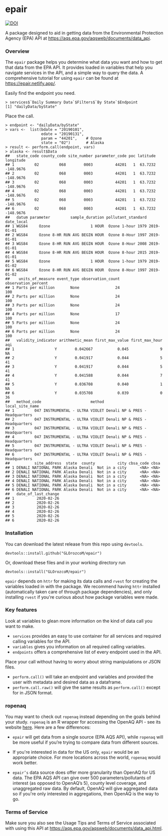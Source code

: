 # epair

[![DOI](https://zenodo.org/badge/DOI/10.5281/zenodo.4309792.svg)](https://doi.org/10.5281/zenodo.4309792)


A package designed to aid in getting data from the Environmental Protection Agency (EPA) API at
https://aqs.epa.gov/aqsweb/documents/data_api.

### Overview

The `epair` package helps you determine what data you want and how to get that data from the EPA API.
It provides loaded in variables that help you navigate services in the API, and a simple way to query the data. A comprehensive tutorial for using `epair` can be found at https://epair.netlify.app/. 

Easily find the endpoint you need. 
```
> services$`Daily Summary Data`$Filters$`By State`$Endpoint
[1] "dailyData/byState"
```

Place the call.

```
> endpoint <- "dailyData/byState"
> vars <-  list(bdate = "20190101",
                edate = "20190131",
                param = "44201",    # Ozone
                state = "02")       # Alaska
> result <- perform.call(endpoint, vars)
> alaska <- result$Data
##   state_code county_code site_number parameter_code poc latitude longitude
## 1         02         068        0003          44201   1  63.7232 -148.9676
## 2         02         068        0003          44201   1  63.7232 -148.9676
## 3         02         068        0003          44201   1  63.7232 -148.9676
## 4         02         068        0003          44201   1  63.7232 -148.9676
## 5         02         068        0003          44201   1  63.7232 -148.9676
## 6         02         068        0003          44201   1  63.7232 -148.9676
##   datum parameter         sample_duration pollutant_standard date_local
## 1 WGS84     Ozone                  1 HOUR  Ozone 1-hour 1979 2019-01-01
## 2 WGS84     Ozone 8-HR RUN AVG BEGIN HOUR  Ozone 8-Hour 1997 2019-01-01
## 3 WGS84     Ozone 8-HR RUN AVG BEGIN HOUR  Ozone 8-Hour 2008 2019-01-01
## 4 WGS84     Ozone 8-HR RUN AVG BEGIN HOUR  Ozone 8-hour 2015 2019-01-01
## 5 WGS84     Ozone                  1 HOUR  Ozone 1-hour 1979 2019-01-02
## 6 WGS84     Ozone 8-HR RUN AVG BEGIN HOUR  Ozone 8-Hour 1997 2019-01-02
##    units_of_measure event_type observation_count observation_percent
## 1 Parts per million       None                24                 100
## 2 Parts per million       None                24                 100
## 3 Parts per million       None                24                 100
## 4 Parts per million       None                17                 100
## 5 Parts per million       None                24                 100
## 6 Parts per million       None                24                 100
##   validity_indicator arithmetic_mean first_max_value first_max_hour aqi
## 1                  Y        0.042667           0.045              9  NA
## 2                  Y        0.041917           0.044              5  41
## 3                  Y        0.041917           0.044              5  41
## 4                  Y        0.041588           0.044              7  41
## 5                  Y        0.036708           0.040              1  NA
## 6                  Y        0.035708           0.039              0  36
##   method_code                      method                 local_site_name
## 1         047 INSTRUMENTAL - ULTRA VIOLET Denali NP & PRES - Headquarters
## 2         047 INSTRUMENTAL - ULTRA VIOLET Denali NP & PRES - Headquarters
## 3         047 INSTRUMENTAL - ULTRA VIOLET Denali NP & PRES - Headquarters
## 4         047 INSTRUMENTAL - ULTRA VIOLET Denali NP & PRES - Headquarters
## 5         047 INSTRUMENTAL - ULTRA VIOLET Denali NP & PRES - Headquarters
## 6         047 INSTRUMENTAL - ULTRA VIOLET Denali NP & PRES - Headquarters
##           site_address  state  county          city cbsa_code cbsa
## 1 DENALI NATIONAL PARK Alaska Denali  Not in a city      <NA> <NA>
## 2 DENALI NATIONAL PARK Alaska Denali  Not in a city      <NA> <NA>
## 3 DENALI NATIONAL PARK Alaska Denali  Not in a city      <NA> <NA>
## 4 DENALI NATIONAL PARK Alaska Denali  Not in a city      <NA> <NA>
## 5 DENALI NATIONAL PARK Alaska Denali  Not in a city      <NA> <NA>
## 6 DENALI NATIONAL PARK Alaska Denali  Not in a city      <NA> <NA>
##   date_of_last_change
## 1          2020-02-26
## 2          2020-02-26
## 3          2020-02-26
## 4          2020-02-26
## 5          2020-02-26
## 6          2020-02-26
```

### Installation

You can download the latest release from this repo using `devtools`. 

```
devtools::install.github("GLOrozcoM/epair")
```

Or, download these files and in your working directory run

```
devtools::install("GLOrozcoM/epair")
```

`epair` depends on `httr` for making its data calls and `rvest` for creating the variables loaded in with the package. We recommend having `httr` installed (automatically taken care of through package dependencies), and only installing `rvest` if you're curious about how package variables were made.

### Key features

Look at variables to glean more information on the kind of data call you want to make. 

* `services` provides an easy to use container for all services and required calling variables
for the API. 
* `variables` gives you information on all required calling variables. 
* `endpoints` offers a comprehensive list of every endpoint used in the API.

Place your call without having to worry about string manipulations or JSON files.

* `perform.call()` will take an endpoint and variables and provided the user with metadata and desired data as a dataframe. 
* `perform.call.raw()` will give the same results as `perform.call()` except for in JSON format.

### ropenaq

You may want to check out `ropenaq` instead depending on the goals behind your study. `ropenaq` is an R wrapper for accessing the OpenAQ API - see its website [here](https://docs.ropensci.org/ropenaq/). Here are a few differences:

* `epair` will get data from a single source (EPA AQS API), while `ropenaq` will be more useful if you’re trying to compare data from different sources.

* If you're interested in data for the US only, `epair` would be an appropriate choice. For more locations across the world, `ropenaq` would work better. 

* `epair’s` data source does offer more granularity than OpenAQ for US data. The EPA AQS API can give over 500 parameters/pollutants of interest (as opposed to OpenAQ’s 5), county level coverage, and unaggregated raw data. By default, OpenAQ will give aggregated data so if you're only interested in aggregations, then OpenAQ is the way to go. 

### Terms of Service

Make sure you also see the Usage Tips and Terms of Service associated with using this API at https://aqs.epa.gov/aqsweb/documents/data_api.html. 
